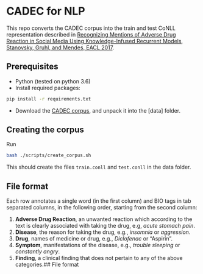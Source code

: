 # CADEC for NLP
This repo converts the CADEC corpus into the train and test CoNLL representation described in [Recognizing Mentions of Adverse Drug Reaction in Social Media Using Knowledge-Infused Recurrent Models, Stanovsky, Gruhl, and Mendes, EACL 2017](https://gabrielstanovsky.github.io/assets/papers/eacl17a/paper.pdf).

## Prerequisites

* Python (tested on python 3.6)
* Install required packages:
```bash
pip install -r requirements.txt
```
* Download the [CADEC corpus](https://doi.org/10.4225/08/570FB102BDAD2), and unpack it into the [data] folder.

## Creating the corpus

Run 

``` bash
bash ./scripts/create_corpus.sh
```

This should create the files `train.conll` and `test.conll` in the data folder.


## File format

Each row annotates a single word (in the first column) and
BIO tags in tab separated columns, in the following order, starting
from the second column:

1. **Adverse Drug Reaction**, an unwanted reaction which according to the text is
clearly associated with taking the drug, e.g, *acute stomach pain*.
2. **Disease**, the reason for taking the drug, e.g., *insomnia* or *aggression*.
3. **Drug**,  names of medicine or drug, e.g., *Diclofenac* or “Aspirin”.
4. **Symptom**, manifestations of the disease, e.g.,  *trouble sleeping* or *constantly angry*.
5. **Finding**, a clinical finding that does not pertain to any of the above categories.## File format

